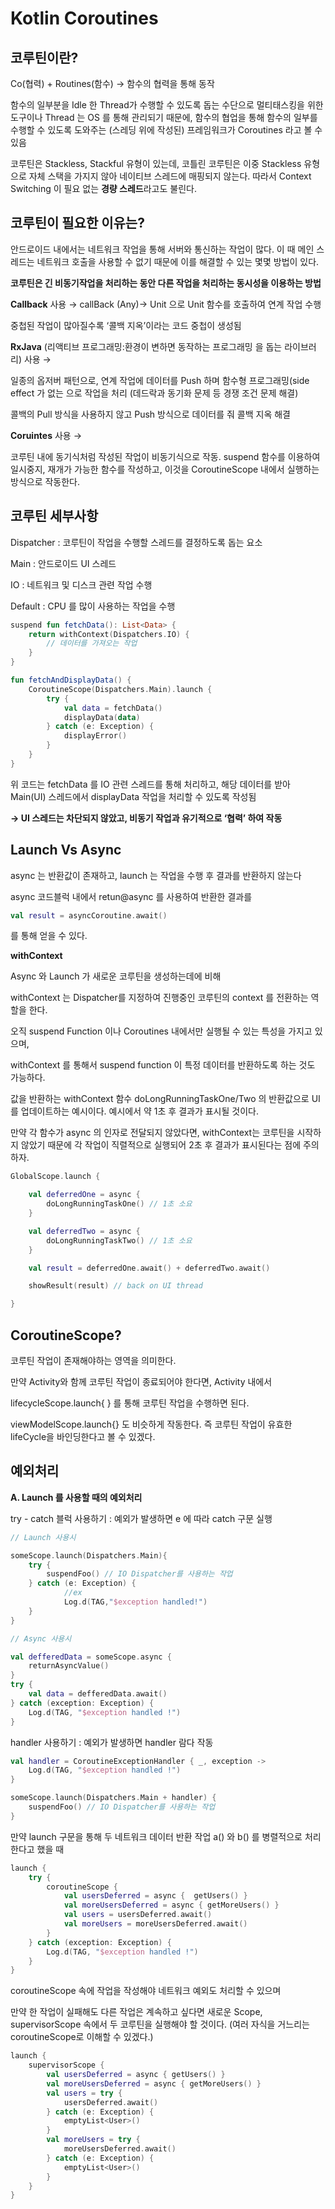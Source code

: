 # Kotlin Coroutines

## 코루틴이란?

Co(협력) + Routines(함수) → 함수의 협력을 통해 동작

함수의 일부분을 Idle 한 Thread가 수행할 수 있도록 돕는 수단으로 멀티태스킹을 위한 도구이나 Thread 는 OS 를 통해 관리되기 때문에, 함수의 협업을 통해 함수의 일부를 수행할 수 있도록 도와주는 (스레딩 위에 작성된) 프레임워크가 Coroutines 라고 볼 수 있음

코루틴은 Stackless, Stackful 유형이 있는데, 코틀린 코루틴은 이중 Stackless 유형으로 자체 스택을 가지지 않아 네이티브 스레드에 매핑되지 않는다. 따라서 Context Switching 이 필요 없는 **경량 스레드**라고도 불린다.

## 코루틴이 필요한 이유는?

안드로이드 내에서는 네트워크 작업을 통해 서버와 통신하는 작업이 많다.
이 때 메인 스레드는 네트워크 호출을 사용할 수 없기 때문에 이를 해결할 수 있는 몇몇 방법이 있다.

**코루틴은 긴 비동기작업을 처리하는 동안 다른 작업을 처리하는 동시성을 이용하는 방법**

**Callback** 사용 → callBack (Any)→ Unit 으로 Unit 함수를 호출하여  연계 작업 수행

중첩된 작업이 많아질수록 ‘콜백 지옥’이라는 코드 중첩이 생성됨

**RxJava** (리액티브 프로그래밍:환경이 변하면 동작하는 프로그래밍 을 돕는 라이브러리) 사용 → 

일종의 옵저버 패턴으로, 연계 작업에 데이터를 Push 하며 함수형 프로그래밍(side effect 가 없는 으로 작업을 처리 (데드락과 동기화 문제 등 경쟁 조건 문제 해결)

콜백의 Pull 방식을 사용하지 않고 Push 방식으로 데이터를 줘 콜백 지옥 해결

**Coruintes** 사용 →

코루틴 내에 동기식처럼 작성된 작업이 비동기식으로 작동.
suspend 함수를 이용하여 일시중지, 재개가 가능한 함수를 작성하고, 이것을 CoroutineScope 내에서 실행하는 방식으로 작동한다.

## 코루틴 세부사항

Dispatcher : 코루틴이 작업을 수행할 스레드를 결정하도록 돕는 요소

Main : 안드로이드 UI 스레드

IO : 네트워크 및 디스크 관련 작업 수행

Default : CPU 를 많이 사용하는 작업을 수행

```kotlin
suspend fun fetchData(): List<Data> {
    return withContext(Dispatchers.IO) {
        // 데이터를 가져오는 작업
    }
}

fun fetchAndDisplayData() {
    CoroutineScope(Dispatchers.Main).launch {
        try {
            val data = fetchData()
            displayData(data)
        } catch (e: Exception) {
            displayError()
        }
    }
}

```

위 코드는 fetchData 를 IO 관련 스레드를 통해 처리하고, 해당 데이터를 받아 Main(UI) 스레드에서 displayData 작업을 처리할 수 있도록 작성됨

**→ UI 스레드는 차단되지 않았고, 비동기 작업과 유기적으로 ‘협력’ 하여 작동**

## Launch Vs Async

async 는 반환값이 존재하고, launch 는 작업을 수행 후 결과를 반환하지 않는다

async 코드블럭 내에서 retun@async 를 사용하여 반환한 결과를

```kotlin
val result = asyncCoroutine.await() 
```

를 통해 얻을 수 있다.

**withContext**

Async 와 Launch 가 새로운 코루틴을 생성하는데에 비해 

withContext 는 Dispatcher를 지정하여 진행중인 코루틴의 context 를 전환하는 역할을 한다.

오직 suspend Function 이나 Coroutines 내에서만 실행될 수 있는 특성을 가지고 있으며,

withContext 를 통해서 suspend function 이 특정 데이터를 반환하도록 하는 것도 가능하다.

값을 반환하는 withContext 함수 doLongRunningTaskOne/Two 의 반환값으로 UI를 업데이트하는 예시이다. 예시에서 약 1초 후 결과가 표시될 것이다.

만약 각 함수가 async 의 인자로 전달되지 않았다면, withContext는 코루틴을 시작하지 않았기 때문에 각 작업이 직렬적으로 실행되어 2초 후 결과가 표시된다는 점에 주의하자.

```kotlin
GlobalScope.launch {

    val deferredOne = async {
        doLongRunningTaskOne() // 1초 소요
    }

    val deferredTwo = async {
        doLongRunningTaskTwo() // 1초 소요
    }

    val result = deferredOne.await() + deferredTwo.await()

    showResult(result) // back on UI thread

}
```

## CoroutineScope?

코루틴 작업이 존재해야하는 영역을 의미한다.

만약 Activity와 함께 코루틴 작업이 종료되어야 한다면, Activity 내에서 

lifecycleScope.launch{ } 를 통해 코루틴 작업을 수행하면 된다.

viewModelScope.launch{} 도 비슷하게 작동한다. 즉 코루틴 작업이 유효한 lifeCycle을 바인딩한다고 볼 수 있겠다.

## 예외처리

**A. Launch 를 사용할 때의 예외처리**

try - catch 블럭 사용하기 : 예외가 발생하면 e 에 따라 catch 구문 실행

```kotlin
// Launch 사용시

someScope.launch(Dispatchers.Main){
	try {
	    suspendFoo() // IO Dispatcher를 사용하는 작업
	} catch (e: Exception) {
			//ex
			Log.d(TAG,"$exception handled!")
	} 
}

// Async 사용시

val defferedData = someScope.async {
    returnAsyncValue()
}
try {
    val data = defferedData.await()
} catch (exception: Exception) {
    Log.d(TAG, "$exception handled !")
}
```

handler 사용하기 :  예외가 발생하면 handler 람다 작동

```kotlin
val handler = CoroutineExceptionHandler { _, exception ->
    Log.d(TAG, "$exception handled !")
}

someScope.launch(Dispatchers.Main + handler) {
    suspendFoo() // IO Dispatcher를 사용하는 작업
}
```

만약 launch 구문을 통해 두 네트워크 데이터 반환 작업 a() 와 b() 를 병렬적으로 처리한다고 했을 때

 

```kotlin
launch {
    try {
        coroutineScope {
            val usersDeferred = async {  getUsers() }
            val moreUsersDeferred = async { getMoreUsers() }
            val users = usersDeferred.await()
            val moreUsers = moreUsersDeferred.await()
        }
    } catch (exception: Exception) {
        Log.d(TAG, "$exception handled !")
    }
}
```

coroutineScope 속에 작업을 작성해야 네트워크 예외도 처리할 수 있으며

만약 한 작업이 실패해도 다른 작업은 계속하고 싶다면 새로운 Scope, supervisorScope 속에서 두 코루틴을 실행해야 할 것이다. (여러 자식을 거느리는 coroutineScope로 이해할 수 있겠다.)

```kotlin
launch {
    supervisorScope {
        val usersDeferred = async { getUsers() }
        val moreUsersDeferred = async { getMoreUsers() }
        val users = try {
            usersDeferred.await()
        } catch (e: Exception) {
            emptyList<User>()
        }
        val moreUsers = try {
            moreUsersDeferred.await()
        } catch (e: Exception) {
            emptyList<User>()
        }
    }
}
```